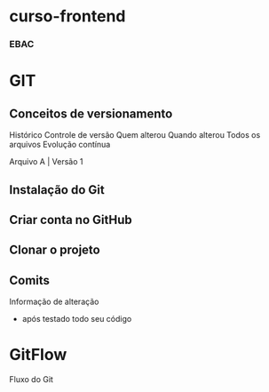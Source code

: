 # curso-frontend
### EBAC

# GIT
## Conceitos de versionamento
Histórico 
Controle de versão
Quem alterou
Quando alterou
Todos os arquivos
Evolução contínua

Arquivo A | Versão 1

## Instalação do Git

## Criar conta no GitHub

## Clonar o projeto

## Comits
Informação de alteração
- após testado todo seu código

# GitFlow
Fluxo do Git
